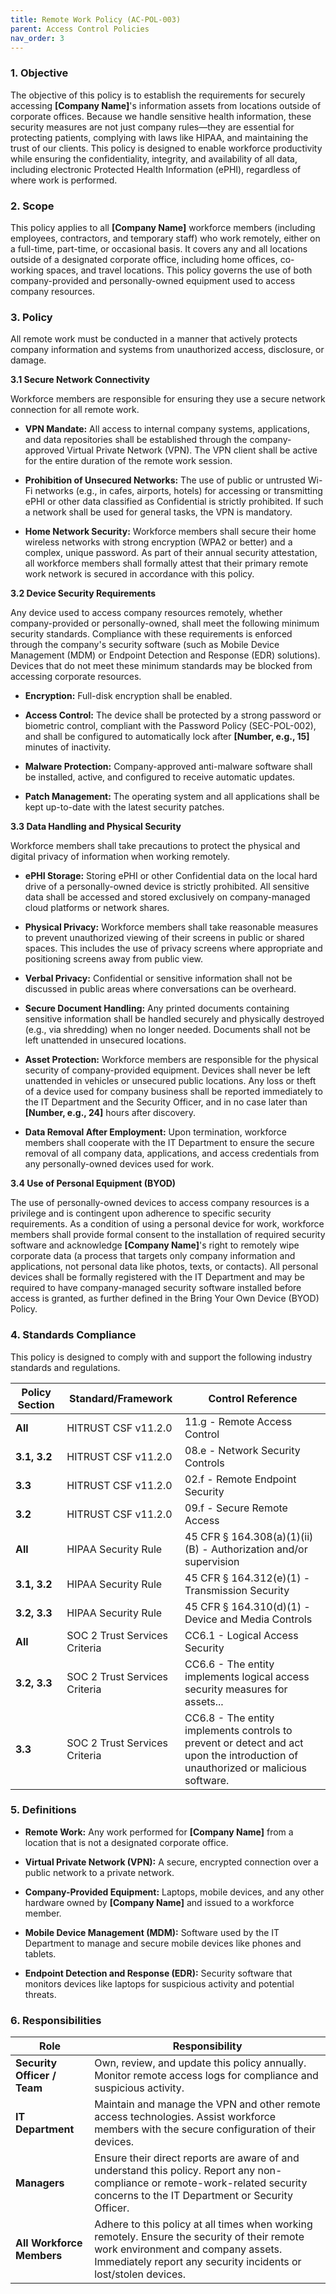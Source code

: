 ```yaml
---
title: Remote Work Policy (AC-POL-003)
parent: Access Control Policies
nav_order: 3
---
```

### 1. Objective

The objective of this policy is to establish the requirements for securely accessing **[Company Name]**'s information assets from locations outside of corporate offices. Because we handle sensitive health information, these security measures are not just company rules—they are essential for protecting patients, complying with laws like HIPAA, and maintaining the trust of our clients. This policy is designed to enable workforce productivity while ensuring the confidentiality, integrity, and availability of all data, including electronic Protected Health Information (ePHI), regardless of where work is performed.

### 2. Scope

This policy applies to all **[Company Name]** workforce members (including employees, contractors, and temporary staff) who work remotely, either on a full-time, part-time, or occasional basis. It covers any and all locations outside of a designated corporate office, including home offices, co-working spaces, and travel locations. This policy governs the use of both company-provided and personally-owned equipment used to access company resources.

### 3. Policy

All remote work must be conducted in a manner that actively protects company information and systems from unauthorized access, disclosure, or damage.

**3.1 Secure Network Connectivity**

Workforce members are responsible for ensuring they use a secure network connection for all remote work.

- **VPN Mandate:** All access to internal company systems, applications, and data repositories shall be established through the company-approved Virtual Private Network (VPN). The VPN client shall be active for the entire duration of the remote work session.
    
- **Prohibition of Unsecured Networks:** The use of public or untrusted Wi-Fi networks (e.g., in cafes, airports, hotels) for accessing or transmitting ePHI or other data classified as Confidential is strictly prohibited. If such a network shall be used for general tasks, the VPN is mandatory.
    
- **Home Network Security:** Workforce members shall secure their home wireless networks with strong encryption (WPA2 or better) and a complex, unique password. As part of their annual security attestation, all workforce members shall formally attest that their primary remote work network is secured in accordance with this policy.
    

**3.2 Device Security Requirements**

Any device used to access company resources remotely, whether company-provided or personally-owned, shall meet the following minimum security standards. Compliance with these requirements is enforced through the company's security software (such as Mobile Device Management (MDM) or Endpoint Detection and Response (EDR) solutions). Devices that do not meet these minimum standards may be blocked from accessing corporate resources.

- **Encryption:** Full-disk encryption shall be enabled.
    
- **Access Control:** The device shall be protected by a strong password or biometric control, compliant with the Password Policy (SEC-POL-002), and shall be configured to automatically lock after **[Number, e.g., 15]** minutes of inactivity.
    
- **Malware Protection:** Company-approved anti-malware software shall be installed, active, and configured to receive automatic updates.
    
- **Patch Management:** The operating system and all applications shall be kept up-to-date with the latest security patches.
    

**3.3 Data Handling and Physical Security**

Workforce members shall take precautions to protect the physical and digital privacy of information when working remotely.

- **ePHI Storage:** Storing ePHI or other Confidential data on the local hard drive of a personally-owned device is strictly prohibited. All sensitive data shall be accessed and stored exclusively on company-managed cloud platforms or network shares.
    
- **Physical Privacy:** Workforce members shall take reasonable measures to prevent unauthorized viewing of their screens in public or shared spaces. This includes the use of privacy screens where appropriate and positioning screens away from public view.
    
- **Verbal Privacy:** Confidential or sensitive information shall not be discussed in public areas where conversations can be overheard.
    
- **Secure Document Handling:** Any printed documents containing sensitive information shall be handled securely and physically destroyed (e.g., via shredding) when no longer needed. Documents shall not be left unattended in unsecured locations.
    
- **Asset Protection:** Workforce members are responsible for the physical security of company-provided equipment. Devices shall never be left unattended in vehicles or unsecured public locations. Any loss or theft of a device used for company business shall be reported immediately to the IT Department and the Security Officer, and in no case later than **[Number, e.g., 24]** hours after discovery.
    
- **Data Removal After Employment:** Upon termination, workforce members shall cooperate with the IT Department to ensure the secure removal of all company data, applications, and access credentials from any personally-owned devices used for work.
    

**3.4 Use of Personal Equipment (BYOD)**

The use of personally-owned devices to access company resources is a privilege and is contingent upon adherence to specific security requirements. As a condition of using a personal device for work, workforce members shall provide formal consent to the installation of required security software and acknowledge **[Company Name]**'s right to remotely wipe corporate data (a process that targets only company information and applications, not personal data like photos, texts, or contacts). All personal devices shall be formally registered with the IT Department and may be required to have company-managed security software installed before access is granted, as further defined in the Bring Your Own Device (BYOD) Policy.

### 4. Standards Compliance

This policy is designed to comply with and support the following industry standards and regulations.

| **Policy Section** | **Standard/Framework**        | **Control Reference**                                                                                                            |
| ------------------ | ----------------------------- | -------------------------------------------------------------------------------------------------------------------------------- |
| **All**            | HITRUST CSF v11.2.0          | 11.g - Remote Access Control                                                                                                    |
| **3.1, 3.2**       | HITRUST CSF v11.2.0          | 08.e - Network Security Controls                                                                                                |
| **3.3**            | HITRUST CSF v11.2.0          | 02.f - Remote Endpoint Security                                                                                                 |
| **3.2**            | HITRUST CSF v11.2.0          | 09.f - Secure Remote Access                                                                                                     |
| **All**            | HIPAA Security Rule           | 45 CFR § 164.308(a)(1)(ii)(B) - Authorization and/or supervision                                                                 |
| **3.1, 3.2**       | HIPAA Security Rule           | 45 CFR § 164.312(e)(1) - Transmission Security                                                                                   |
| **3.2, 3.3**       | HIPAA Security Rule           | 45 CFR § 164.310(d)(1) - Device and Media Controls                                                                               |
| **All**            | SOC 2 Trust Services Criteria | CC6.1 - Logical Access Security                                                                                                  |
| **3.2, 3.3**       | SOC 2 Trust Services Criteria | CC6.6 - The entity implements logical access security measures for assets...                                                     |
| **3.3**            | SOC 2 Trust Services Criteria | CC6.8 - The entity implements controls to prevent or detect and act upon the introduction of unauthorized or malicious software. |

### 5. Definitions

- **Remote Work:** Any work performed for **[Company Name]** from a location that is not a designated corporate office.
    
- **Virtual Private Network (VPN):** A secure, encrypted connection over a public network to a private network.
    
- **Company-Provided Equipment:** Laptops, mobile devices, and any other hardware owned by **[Company Name]** and issued to a workforce member.
    
- **Mobile Device Management (MDM):** Software used by the IT Department to manage and secure mobile devices like phones and tablets.
    
- **Endpoint Detection and Response (EDR):** Security software that monitors devices like laptops for suspicious activity and potential threats.
    

### 6. Responsibilities

| **Role**                    | **Responsibility**                                                                                                                                                                                   |
| --------------------------- | ---------------------------------------------------------------------------------------------------------------------------------------------------------------------------------------------------- |
| **Security Officer / Team** | Own, review, and update this policy annually. Monitor remote access logs for compliance and suspicious activity.                                                                                     |
| **IT Department**           | Maintain and manage the VPN and other remote access technologies. Assist workforce members with the secure configuration of their devices.                                                           |
| **Managers**                | Ensure their direct reports are aware of and understand this policy. Report any non-compliance or remote-work-related security concerns to the IT Department or Security Officer.                    |
| **All Workforce Members**   | Adhere to this policy at all times when working remotely. Ensure the security of their remote work environment and company assets. Immediately report any security incidents or lost/stolen devices. |